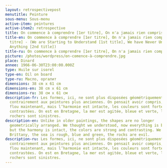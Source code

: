 ```yaml
---
layout: retrospectivepost
menutitle: Peinture
sous-menu: Sous-menu
active-item: peintures
active-item2: retrospective
title: On commence à comprendre [1er titre], On n'a jamais rien compris [2e titre]
title-en: On commence à comprendre [1er titre], On n'a jamais rien compris [2e
  titre] - (We are Starting to Understand [1st title], We have Never Understood
  Anything [2nd title])
title-ru: On commence à comprendre [1er titre], On n'a jamais rien compris [2e titre]
picture: /photos/wordpress/on-comence-à-comprendre.jpg
place: Dinard
annee: 1966-06-30T23:00:00.000Z
type: Huile sur isorel
type-en: Oil on board
type-ru: Масло, оргалит
dimensions: 38 cm x 61 cm
dimensions-en: 38 cm x 61 cm
dimensions-ru: 38 см x 61 см
description-fr: Les formes, ici, ne sont plus disposées géométriquement -
  contrairement aux peintures plus anciennes. On pensait avoir compris, tout est
  flou maintenant, mais l’harmonie est intacte, les couleurs sont fortes et
  contrastées. On est en Bretagne, la mer est agitée, bleue et verte, les
  rochers sont sinistres.
description-en: Unlike in older paintings, the shapes are no longer
  geometrically arranged. We thought we understood, now everything is blurred,
  but the harmony is intact, the colors are strong and contrasting. We are in
  Brittany, the sea is rough, blue and green, the rocks are evil.
description-ru: Les formes, ici, ne sont plus disposées géométriquement -
  contrairement aux peintures plus anciennes. On pensait avoir compris, tout est
  flou maintenant, mais l’harmonie est intacte, les couleurs sont fortes et
  contrastées. On est en Bretagne, la mer est agitée, bleue et verte, les
  rochers sont sinistres.
---
```

